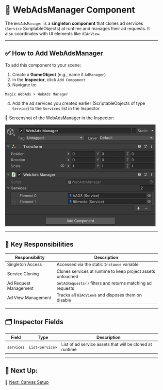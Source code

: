 # 🧠 WebAdsManager Component

The `WebAdsManager` is a **singleton component** that clones ad services (`Service` ScriptableObjects) at runtime and manages their ad requests. It also coordinates with UI elements like `UIAdView`.

---

## ✅ How to Add WebAdsManager

To add this component to your scene:

1. Create a **GameObject** (e.g., name it `AdManager`)
2. In the **Inspector**, click `Add Component`
3. Navigate to:

```
Magic WebAds > WebAds Manager
```

4. Add the ad services you created earlier (ScriptableObjects of type `Service`) to the `Services` list in the Inspector

📸 Screenshot of the WebAdsManager in the Inspector:

![WebAdsManager](../Images/webadsmanager-inspector.png)

---

## 🧩 Key Responsibilities

| Responsibility | Description |
|----------------|-------------|
| Singleton Access | Accessed via the static `Instance` variable |
| Service Cloning | Clones services at runtime to keep project assets untouched |
| Ad Request Management | `GetAdRequests()` filters and returns matching ad requests |
| Ad View Management | Tracks all `UIAdView`s and disposes them on disable |

---

## 🗂 Inspector Fields

| Field | Type | Description |
|-------|------|-------------|
| `services` | `List<Service>` | List of ad service assets that will be cloned at runtime |

---

## 🧩 Next Up:
📄 [Next: Canvas Setup](canvas-setup.md)